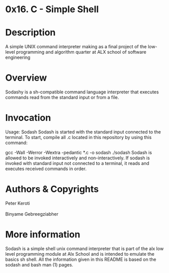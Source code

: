 # 0x16. C - Simple Shell

# Description
A simple UNIX command interpreter making as a final project of the low-level programming and algorithm quarter at ALX school of software engineering

# Overview
Sodashy is a sh-compatible command language interpreter that executes commands read from the standard input or from a file.

# Invocation
Usage: Sodash Sodash is started with the standard input connected to the terminal. To start, compile all .c located in this repository by using this command:

gcc -Wall -Werror -Wextra -pedantic *.c -o sodash ./sodash Sodash is allowed to be invoked interactively and non-interactively. If sodash is invoked with standard input not connected to a terminal, it reads and executes received commands in order.

# Authors & Copyrights
Peter Keroti
<br><br>
Binyame Gebreegziabher

# More information
Sodash is a simple shell unix command interpreter that is part of the alx low level programming module at Alx School and is intended to emulate the basics sh shell. All the information given in this README is based on the sodash and bash man (1) pages.
